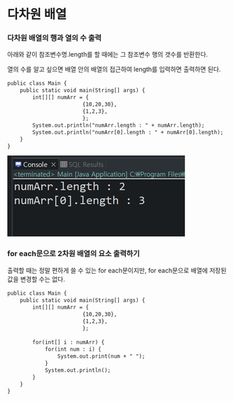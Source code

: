 다차원 배열
====================



### 다차원 배열의 행과 열의 수 출력

아래와 같이 참조변수명.length를 할 때에는 그 참조변수 행의 갯수를 반환한다.



열의 수를 알고 싶으면 배열 안의 배열의 접근하여 length를 입력하면 출력하면 된다.
```
public class Main {
    public static void main(String[] args) {
    	int[][] numArr = {
						{10,20,30},
						{1,2,3},
    					};
    	System.out.println("numArr.length : " + numArr.length);
    	System.out.println("numArr[0].length : " + numArr[0].length);
    }
}
```



![Alt text](/JAVA/resultOfMultiArrLength.png)




### for each문으로 2차원 배열의 요소 출력하기



출력할 때는 정말 편하게 쓸 수 있는 for each문이지만, for each문으로 배열에 저장된 값을 변경할 수는 없다.
```
public class Main {
    public static void main(String[] args) {
    	int[][] numArr = {
						{10,20,30},
						{1,2,3},
    					};
    	
    	for(int[] i : numArr) {
    		for(int num : i) {
    			System.out.print(num + " ");
    		}
    		System.out.println();
    	}
    }
}
```




